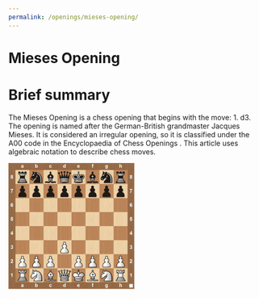 ```yaml
---
permalink: /openings/mieses-opening/
---
```

Mieses Opening
==============

# Brief summary


The Mieses Opening is a chess opening that begins with the move: 1. d3. The opening is named after the German-British grandmaster Jacques Mieses. It is considered an irregular opening, so it is classified under the A00 code in the Encyclopaedia of Chess Openings . This article uses algebraic notation to describe chess moves.

<img src="/img/Mieses Opening.jpg"/>
